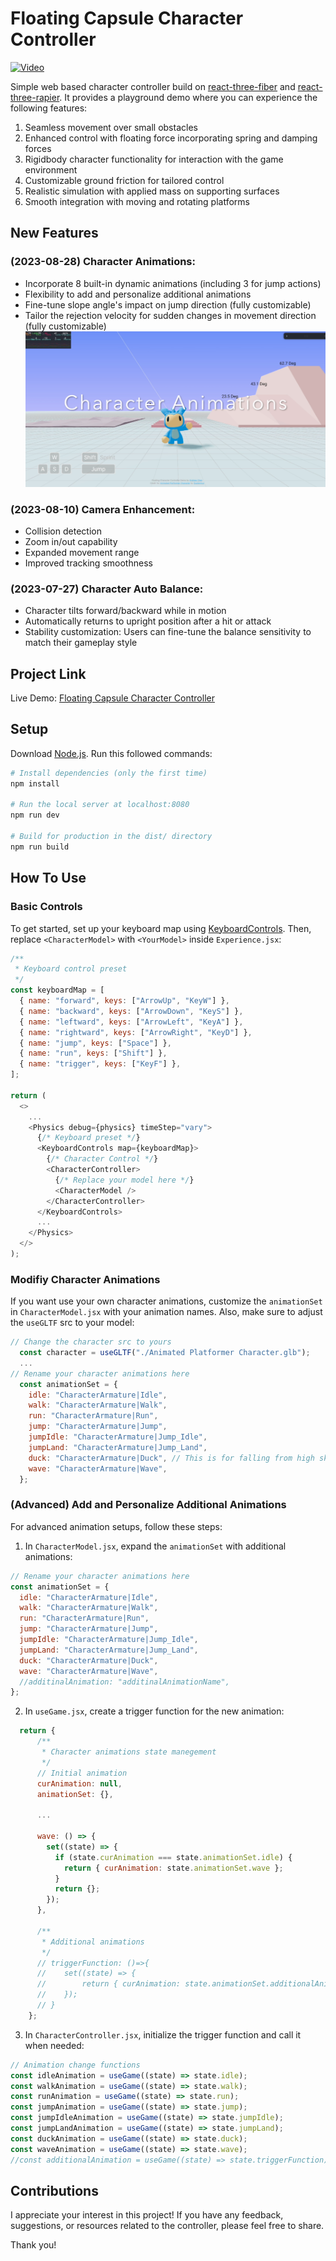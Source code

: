 # Floating Capsule Character Controller

[![Video](https://img.youtube.com/vi/7h4ydBeryK8/0.jpg)](https://www.youtube.com/watch?v=7h4ydBeryK8)

Simple web based character controller build on [react-three-fiber](https://github.com/pmndrs/react-three-fiber) and [react-three-rapier](https://github.com/pmndrs/react-three-rapier). It provides a playground demo where you can experience the following features:

1. Seamless movement over small obstacles
2. Enhanced control with floating force incorporating spring and damping forces
3. Rigidbody character functionality for interaction with the game environment
4. Customizable ground friction for tailored control
5. Realistic simulation with applied mass on supporting surfaces
6. Smooth integration with moving and rotating platforms

## New Features

### (2023-08-28) Character Animations:

- Incorporate 8 built-in dynamic animations (including 3 for jump actions)
- Flexibility to add and personalize additional animations
- Fine-tune slope angle's impact on jump direction (fully customizable)
- Tailor the rejection velocity for sudden changes in movement direction (fully customizable)
  [![screenshot](example/CharacterAnimation.png)](https://github.com/erdongchen-andrew/CharacterControl/tree/main/example)

### (2023-08-10) Camera Enhancement:

- Collision detection
- Zoom in/out capability
- Expanded movement range
- Improved tracking smoothness

### (2023-07-27) Character Auto Balance:

- Character tilts forward/backward while in motion
- Automatically returns to upright position after a hit or attack
- Stability customization: Users can fine-tune the balance sensitivity to match their gameplay style

## Project Link

Live Demo: [Floating Capsule Character Controller](https://character-control.vercel.app/)

## Setup

Download [Node.js](https://nodejs.org/en/download). Run this followed commands:

```bash
# Install dependencies (only the first time)
npm install

# Run the local server at localhost:8080
npm run dev

# Build for production in the dist/ directory
npm run build
```

## How To Use

### Basic Controls

To get started, set up your keyboard map using [KeyboardControls](https://github.com/pmndrs/drei#keyboardcontrols). Then, replace `<CharacterModel>` with `<YourModel>` inside `Experience.jsx`:

```js
/**
 * Keyboard control preset
 */
const keyboardMap = [
  { name: "forward", keys: ["ArrowUp", "KeyW"] },
  { name: "backward", keys: ["ArrowDown", "KeyS"] },
  { name: "leftward", keys: ["ArrowLeft", "KeyA"] },
  { name: "rightward", keys: ["ArrowRight", "KeyD"] },
  { name: "jump", keys: ["Space"] },
  { name: "run", keys: ["Shift"] },
  { name: "trigger", keys: ["KeyF"] },
];

return (
  <>
    ...
    <Physics debug={physics} timeStep="vary">
      {/* Keyboard preset */}
      <KeyboardControls map={keyboardMap}>
        {/* Character Control */}
        <CharacterController>
          {/* Replace your model here */}
          <CharacterModel />
        </CharacterController>
      </KeyboardControls>
      ...
    </Physics>
  </>
);
```

### Modifiy Character Animations

If you want use your own character animations, customize the `animationSet` in `CharacterModel.jsx` with your animation names. Also, make sure to adjust the `useGLTF` src to your model:

```js
// Change the character src to yours
  const character = useGLTF("./Animated Platformer Character.glb");
  ...
// Rename your character animations here
  const animationSet = {
    idle: "CharacterArmature|Idle",
    walk: "CharacterArmature|Walk",
    run: "CharacterArmature|Run",
    jump: "CharacterArmature|Jump",
    jumpIdle: "CharacterArmature|Jump_Idle",
    jumpLand: "CharacterArmature|Jump_Land",
    duck: "CharacterArmature|Duck", // This is for falling from high sky
    wave: "CharacterArmature|Wave",
  };
```

### (Advanced) Add and Personalize Additional Animations

For advanced animation setups, follow these steps:

1. In `CharacterModel.jsx`, expand the `animationSet` with additional animations:

```js
// Rename your character animations here
const animationSet = {
  idle: "CharacterArmature|Idle",
  walk: "CharacterArmature|Walk",
  run: "CharacterArmature|Run",
  jump: "CharacterArmature|Jump",
  jumpIdle: "CharacterArmature|Jump_Idle",
  jumpLand: "CharacterArmature|Jump_Land",
  duck: "CharacterArmature|Duck",
  wave: "CharacterArmature|Wave",
  //additinalAnimation: "additinalAnimationName",
};
```

2. In `useGame.jsx`, create a trigger function for the new animation:

```js
  return {
      /**
       * Character animations state manegement
       */
      // Initial animation
      curAnimation: null,
      animationSet: {},

      ...

      wave: () => {
        set((state) => {
          if (state.curAnimation === state.animationSet.idle) {
            return { curAnimation: state.animationSet.wave };
          }
          return {};
        });
      },

      /**
       * Additional animations
       */
      // triggerFunction: ()=>{
      //    set((state) => {
      //        return { curAnimation: state.animationSet.additionalAnimation };
      //    });
      // }
    };
```

3. In `CharacterController.jsx`, initialize the trigger function and call it when needed:

```js
// Animation change functions
const idleAnimation = useGame((state) => state.idle);
const walkAnimation = useGame((state) => state.walk);
const runAnimation = useGame((state) => state.run);
const jumpAnimation = useGame((state) => state.jump);
const jumpIdleAnimation = useGame((state) => state.jumpIdle);
const jumpLandAnimation = useGame((state) => state.jumpLand);
const duckAnimation = useGame((state) => state.duck);
const waveAnimation = useGame((state) => state.wave);
//const additionalAnimation = useGame((state) => state.triggerFunction);
```

## Contributions

I appreciate your interest in this project! If you have any feedback, suggestions, or resources related to the controller, please feel free to share.

Thank you!
